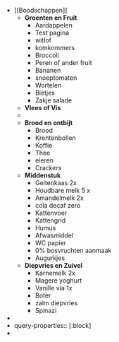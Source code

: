 - [[Boodschappen]]
	- **Groenten en Fruit**
		- Aardappelen
		- Test pagina
		- witlof
		- komkommers
		- Broccoli
		- Peren of ander fruit
		- Bananen
		- snoeptomaten
		- Wortelen
		- Bietjes
		- Zakje salade
	- **Vlees of Vis**
	-
	- **Brood en ontbijt**
		- Brood
		- Krentenbollen
		- Koffie
		- Thee
		- eieren
		- Crackers
	- **Middenstuk**
		- Geitenkaas 2x
		- Houdbare melk 5 x
		- Amandelmelk 2x
		- cola decaf zero
		- Kattenvoer
		- Kattengrid
		- Humus
		- Afwasmiddel
		- WC papier
		- 0% bosvruchten aanmaak
		- Augurkjes
	- **Diepvries en Zuivel**
		- Karnemelk 2x
		- Magere yoghurt
		- Vanille vla 1x
		- Boter
		- zalm diepvries
		- Spinazi
-
-
  query-properties:: [:block]
-